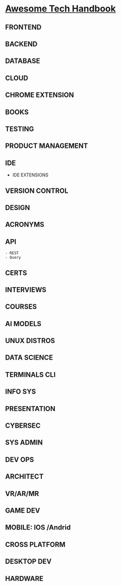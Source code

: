 # <ins>Awesome Tech Handbook</ins>

## FRONTEND
## BACKEND
## DATABASE
## CLOUD
## CHROME EXTENSION
## BOOKS
## TESTING
## PRODUCT MANAGEMENT
## IDE
  - IDE EXTENSIONS

## VERSION CONTROL
## DESIGN
## ACRONYMS
## API
    - REST
    - Query
## CERTS
## INTERVIEWS
## COURSES
## AI MODELS
## UNUX DISTROS
## DATA SCIENCE
## TERMINALS CLI
## INFO SYS
## PRESENTATION
## CYBERSEC 
## SYS ADMIN
## DEV OPS
## ARCHITECT
## VR/AR/MR
## GAME DEV
## MOBILE: IOS /Andrid
## CROSS PLATFORM
## DESKTOP DEV
## HARDWARE
